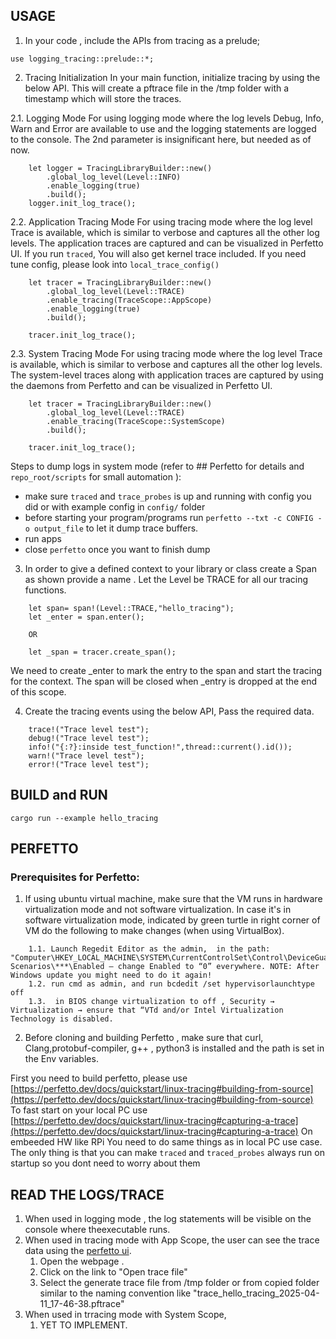## USAGE

1. In your code , include the APIs from tracing as a prelude;

``` 
use logging_tracing::prelude::*;
```

2. Tracing Initialization
In your main function, initialize tracing by using the below API. This will create a pftrace file in the /tmp folder with a timestamp which will store the traces.

 2.1. Logging Mode
For using logging mode where the log levels Debug, Info, Warn and Error are available to use and the logging statements are logged to the console. The 2nd parameter is insignificant here, but needed as of now.
```
    let logger = TracingLibraryBuilder::new()
        .global_log_level(Level::INFO)
        .enable_logging(true)
        .build();
    logger.init_log_trace();
```

 2.2. Application Tracing Mode
For using tracing mode where the log level Trace is available, which is similar to verbose and captures all the other log levels. The application traces are captured and can be visualized in Perfetto UI. If you run `traced`, You will also get kernel trace included. If you need tune config, please look into `local_trace_config()`
```
    let tracer = TracingLibraryBuilder::new()
        .global_log_level(Level::TRACE)
        .enable_tracing(TraceScope::AppScope)
        .enable_logging(true)
        .build();

    tracer.init_log_trace();

```

 2.3. System Tracing Mode
For using tracing mode where the log level Trace is available, which is similar to verbose and captures all the other log levels. The system-level traces along with application traces are captured by using the daemons from Perfetto and can be visualized in Perfetto UI.
```
    let tracer = TracingLibraryBuilder::new()
        .global_log_level(Level::TRACE)
        .enable_tracing(TraceScope::SystemScope)
        .build();

    tracer.init_log_trace();
```

Steps to dump logs in system mode (refer to  ## Perfetto for details and `repo_root/scripts` for small automation ):
- make sure `traced` and `trace_probes` is up and running with config you did or with example config in `config/` folder
- before starting your program/programs run `perfetto --txt -c CONFIG -o output_file` to let it dump trace buffers.
- run apps
- close `perfetto` once you want to finish dump


3. In order to give a defined context to your library or class create a Span as shown provide a name . Let the Level be TRACE for all our tracing functions.

```
    let span= span!(Level::TRACE,"hello_tracing");
    let _enter = span.enter();

    OR 

    let _span = tracer.create_span();   
```
We need to create _enter to mark the entry to the span and start the tracing for the context. The span will be closed when _entry is dropped at the end of this scope.

4. Create the tracing events using the below API, Pass the required data.

```
    trace!("Trace level test");
    debug!("Trace level test");
    info!("{:?}:inside test_function!",thread::current().id());
    warn!("Trace level test");
    error!("Trace level test");
```

## BUILD and RUN

```
cargo run --example hello_tracing
```

## PERFETTO

### Prerequisites for Perfetto:
1.  If using ubuntu virtual machine, make sure that the VM runs in hardware virtualization mode and not software virtualization. In case it's in software virtualization mode, indicated by green turtle in right corner of VM do the following to make changes (when using VirtualBox).
```
    1.1. Launch Regedit Editor as the admin,  in the path: "Computer\HKEY_LOCAL_MACHINE\SYSTEM\CurrentControlSet\Control\DeviceGuard\" Scenarios\***\Enabled – change Enabled to “0” everywhere. NOTE: After Windows update you might need to do it again!
    1.2. run cmd as admin, and run bcdedit /set hypervisorlaunchtype off
    1.3.  in BIOS change virtualization to off , Security → Virtualization → ensure that “VTd and/or Intel Virtualization Technology is disabled.
```
2. Before cloning and building Perfetto , make sure that curl, Clang,protobuf-compiler, g++ , python3 is installed and the path is set in the Env variables. 

First you need to build perfetto, please use [https://perfetto.dev/docs/quickstart/linux-tracing#building-from-source](https://perfetto.dev/docs/quickstart/linux-tracing#building-from-source)
To fast start on your local PC use [https://perfetto.dev/docs/quickstart/linux-tracing#capturing-a-trace](https://perfetto.dev/docs/quickstart/linux-tracing#capturing-a-trace)
On embeeded HW like RPi You need to do same things as in local PC use case. The only thing is that you can make `traced` and `traced_probes` always run on startup so you dont need to worry about them

## READ THE LOGS/TRACE

1. When used in logging mode , the log statements will be visible on the console where theexecutable runs.
2. When used in tracing mode with App Scope, the user can see the trace data using the [ perfetto ui](https://ui.perfetto.dev/).
   1. Open the webpage .
   2. Click on the link to "Open trace file"
   3. Select the generate trace file from /tmp folder or from copied folder similar to the naming convention like "trace_hello_tracing_2025-04-11_17-46-38.pftrace"
3. When used in trracing mode with System Scope, 
   1. YET TO IMPLEMENT.